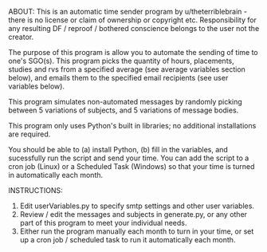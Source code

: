 ABOUT:
 This is an automatic time sender program by u/theterriblebrain - there is no license or
 claim of ownership or copyright etc. Responsibility for any resulting DF / reproof / bothered
 conscience belongs to the user not the creator.

 The purpose of this program is allow you to automate the sending of time to one's SGO(s).
 This program picks the quantity of hours, placements, studies and rvs from a specified
 average (see average variables section below), and emails them to the specified email
 recipients (see user variables below).

 This program simulates non-automated messages by randomly picking between 5 variations
 of subjects, and 5 variations of message bodies.

 This program only uses Python's built in libraries; no additional installations are required.

 You should be able to (a) install Python, (b) fill in the variables, and sucessfully run
 the script and send your time. You can add the script to a cron job (Linux) or a Scheduled
 Task (Windows) so that your time is turned in automatically each month.

INSTRUCTIONS:
 1. Edit userVariables.py to specify smtp settings and other user variables.
 2. Review / edit the messages and subjects in generate.py, or any other part of this program
    to meet your individual needs.
 3. Either run the program manually each month to turn in your time, or set up
    a cron job / scheduled task to run it automatically each month.

